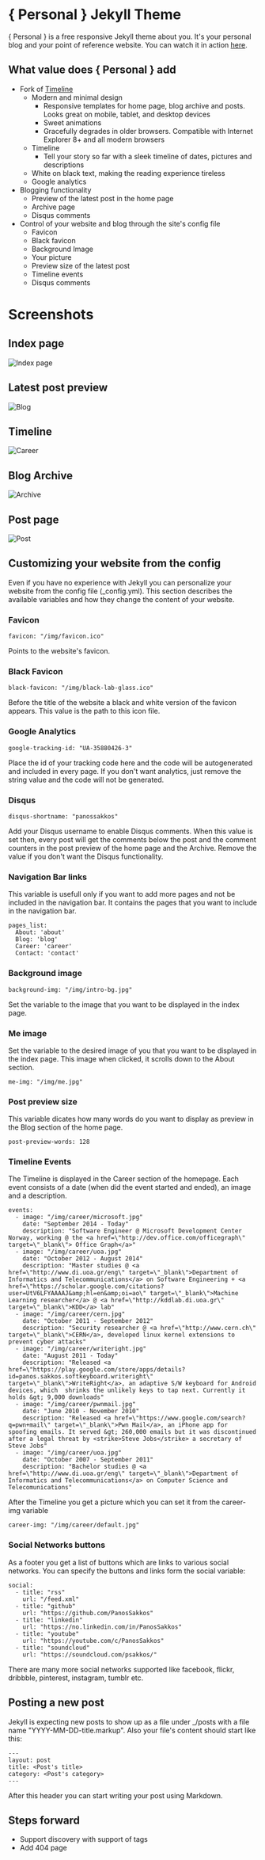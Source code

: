 # { Personal } Jekyll Theme

{ Personal } is a free responsive Jekyll theme about you. It's your personal blog and your point of reference website. You can watch it in action [here](http://panossakkos.github.io).

## What value does { Personal } add

* Fork of [Timeline](https://github.com/kirbyt/timeline-jekyll-theme)
  * Modern and minimal design
    * Responsive templates for home page, blog archive and posts. Looks great on mobile, tablet, and desktop devices
    * Sweet animations
    * Gracefully degrades in older browsers. Compatible with Internet Explorer 8+ and all modern browsers
  * Timeline
    * Tell your story so far with a sleek timeline of dates, pictures and descriptions
  * White on black text, making the reading experience tireless
  * Google analytics  
* Blogging functionality
  * Preview of the latest post in the home page
  * Archive page
  * Disqus comments
* Control of your website and blog through the site's config file
  * Favicon
  * Black favicon
  * Background Image
  * Your picture
  * Preview size of the latest post
  * Timeline events
  * Disqus comments

# Screenshots
## Index page
![Index page](https://dl.dropboxusercontent.com/u/8522559/personal-jekyll-theme/index.jpg)
## Latest post preview
![Blog](https://dl.dropboxusercontent.com/u/8522559/personal-jekyll-theme/blog.jpg)
## Timeline
![Career](https://dl.dropboxusercontent.com/u/8522559/personal-jekyll-theme/career.jpg)
## Blog Archive
![Archive](https://dl.dropboxusercontent.com/u/8522559/personal-jekyll-theme/archive.jpg)
## Post page
![Post](https://dl.dropboxusercontent.com/u/8522559/personal-jekyll-theme/post.jpg)

## Customizing your website from the config

Even if you have no experience with Jekyll you can personalize your website from the config file (_config.yml). This section describes the available variables and how they change the content of your website.

### Favicon
````
favicon: "/img/favicon.ico"
````
Points to the website's favicon.

### Black Favicon
````
black-favicon: "/img/black-lab-glass.ico"
````
Before the title of the website a black and white version of the favicon appears. This value is the path to this icon file.

### Google Analytics
````
google-tracking-id: "UA-35880426-3"
````
Place the id of your tracking code here and the code will be autogenerated and included in every page. If you don't want analytics, just remove the string value and the code will not be generated.

### Disqus
````
disqus-shortname: "panossakkos"
````
Add your Disqus username to enable Disqus comments. When this value is set then, every post will get the comments below the post and the comment counters in the post preview of the home page and the Archive. Remove the value if you don't want the Disqus functionality.

### Navigation Bar links
This variable is usefull only if you want to add more pages and not be included in the navigation bar. It contains the pages that you want to include in the navigation bar.
````
pages_list:
  About: 'about'
  Blog: 'blog'
  Career: 'career'
  Contact: 'contact'
````

### Background image
````
background-img: "/img/intro-bg.jpg"
````
Set the variable to the image that you want to be displayed in the index page.

### Me image
Set the variable to the desired image of you that you want to be displayed in the index page. This image when clicked, it scrolls down to the About section.
````
me-img: "/img/me.jpg"
````

### Post preview size
This variable dicates how many words do you want to display as preview in the Blog section of the home page.
````
post-preview-words: 128
````

### Timeline Events
The Timeline is displayed in the Career section of the homepage. Each event consists of a date (when did the event started and ended), an image and a description.	
````
events:
  - image: "/img/career/microsoft.jpg"
    date: "September 2014 - Today"
    description: "Software Engineer @ Microsoft Development Center Norway, working @ the <a href=\"http://dev.office.com/officegraph\" target=\"_blank\"> Office Graph</a>"
  - image: "/img/career/uoa.jpg"
    date: "October 2012 - August 2014"
    description: "Master studies @ <a href=\"http://www.di.uoa.gr/eng\" target=\"_blank\">Department of Informatics and Telecommunications</a> on Software Engineering + <a href=\"https://scholar.google.com/citations?user=UtV6LFYAAAAJ&amp;hl=en&amp;oi=ao\" target=\"_blank\">Machine Learning researcher</a> @ <a href=\"http://kddlab.di.uoa.gr\" target=\"_blank\">KDD</a> lab"
  - image: "/img/career/cern.jpg"
    date: "October 2011 - September 2012"
    description: "Security researcher @ <a href=\"http://www.cern.ch\" target=\"_blank\">CERN</a>, developed linux kernel extensions to prevent cyber attacks"
  - image: "/img/career/writeright.jpg"
    date: "August 2011 - Today"
    description: "Released <a href=\"https://play.google.com/store/apps/details?id=panos.sakkos.softkeyboard.writeright\" target=\"_blank\">WriteRight</a>, an adaptive S/W keyboard for Android devices, which  shrinks the unlikely keys to tap next. Currently it holds &gt; 9,000 downloads"
  - image: "/img/career/pwnmail.jpg"
    date: "June 2010 - November 2010"
    description: "Released <a href=\"https://www.google.com/search?q=pwn+mail\" target=\"_blank\">Pwn Mail</a>, an iPhone app for spoofing emails. It served &gt; 260,000 emails but it was discontinued after a legal threat by <strike>Steve Jobs</strike> a secretary of Steve Jobs"
  - image: "/img/career/uoa.jpg"
    date: "October 2007 - September 2011"
    description: "Bachelor studies @ <a href=\"http://www.di.uoa.gr/eng\" target=\"_blank\">Department of Informatics and Telecommunications</a> on Computer Science and Telecomunications"
````
After the Timeline you get a picture which you can set it from the career-img variable
````
career-img: "/img/career/default.jpg"
````

### Social Networks buttons
As a footer you get a list of buttons which are links to various social networks. You can specify the buttons and links form the social variable:
````
social:
  - title: "rss"
    url: "/feed.xml"
  - title: "github"
    url: "https://github.com/PanosSakkos"
  - title: "linkedin"
    url: "https://no.linkedin.com/in/PanosSakkos"
  - title: "youtube"
    url: "https://youtube.com/c/PanosSakkos"
  - title: "soundcloud"
    url: "https://soundcloud.com/psakkos/"
````
There are many more social networks supported like facebook, flickr, dribbble, pinterest, instagram, tumblr etc.

## Posting a new post

Jekyll is expecting new posts to show up as a file under _/posts with a file name "YYYY-MM-DD-title.markup". Also your file's content should start like this:
```
---
layout: post
title: <Post's title>
category: <Post's category>
---
```
After this header you can start writing your post using Markdown.

## Steps forward
* Support discovery with support of tags
* Add 404 page